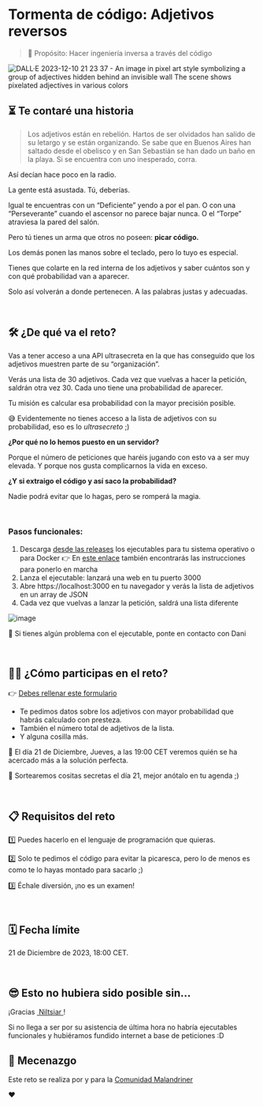 # Tormenta de código: Adjetivos reversos

> 🎯 Propósito: Hacer ingeniería inversa a través del código

![DALL·E 2023-12-10 21 23 37 - An image in pixel art style symbolizing a group of adjectives hidden behind an invisible wall  The scene shows pixelated adjectives in various colors ](https://github.com/webreactiva-devs/tormenta-adjetivos-reversos/assets/1122071/a7855500-3cae-4ade-92c3-6e4efed4bdd2)


## ⏳ Te contaré una historia

> Los adjetivos están en rebelión. Hartos de ser olvidados han salido de su letargo y se están organizando. Se sabe que en Buenos Aires han saltado desde el obelisco y en San Sebastián se han dado un baño en la playa. Si se encuentra con uno inesperado, corra.

Así decían hace poco en la radio.

La gente está asustada. Tú, deberías.

Igual te encuentras con un “Deficiente” yendo a por el pan. O con una “Perseverante” cuando el ascensor no parece bajar nunca. O el “Torpe” atraviesa la pared del salón.

Pero tú tienes un arma que otros no poseen: **picar código.**

Los demás ponen las manos sobre el teclado, pero lo tuyo es especial.

Tienes que colarte en la red interna de los adjetivos y saber cuántos son y con qué probabilidad van a aparecer.

Solo así volverán a donde pertenecen. A las palabras justas y adecuadas.

‎

## 🛠️ ¿De qué va el reto?

Vas a tener acceso a una API ultrasecreta en la que has conseguido que los adjetivos muestren parte de su “organización”.

Verás una lista de 30 adjetivos. Cada vez que vuelvas a hacer la petición, saldrán otra vez 30. Cada uno tiene una probabilidad de aparecer.

Tu misión es calcular esa probabilidad con la mayor precisión posible.

😅 Evidentemente no tienes acceso a la lista de adjetivos con su probabilidad, eso es lo _ultrasecreto_ ;)

**¿Por qué no lo hemos puesto en un servidor?**

Porque el número de peticiones que haréis jugando con esto va a ser muy elevada. Y porque nos gusta complicarnos la vida en exceso.

**¿Y si extraigo el código y así saco la probabilidad?**

Nadie podrá evitar que lo hagas, pero se romperá la magia.

‎

### Pasos funcionales:

1. Descarga [desde las releases](https://github.com/webreactiva-devs/tormenta-adjetivos-reversos/releases) los ejecutables para tu sistema operativo o para Docker
	👉 En [este enlace](https://github.com/webreactiva-devs/tormenta-adjetivos-reversos/releases) también encontrarás las instrucciones para ponerlo en marcha
2. Lanza el ejecutable: lanzará una web en tu puerto 3000
3. Abre https://localhost:3000 en tu navegador y verás la lista de adjetivos en un array de JSON
4. Cada vez que vuelvas a lanzar la petición, saldrá una lista diferente

![image](https://github.com/webreactiva-devs/tormenta-adjetivos-reversos/assets/1122071/c8f5ee73-c195-4bda-9d6a-27ee406c77de)



🚨 Si tienes algún problema con el ejecutable, ponte en contacto con Dani

‎


## 👩‍💻 ¿Cómo participas en el reto?

👉 [Debes rellenar este formulario](https://tally.so/r/3N7vel)

- Te pedimos datos sobre los adjetivos con mayor probabilidad que habrás calculado con presteza.
- También el número total de adjetivos de la lista.
- Y alguna cosilla más.

🥳 El día 21 de Diciembre, Jueves, a las 19:00 CET veremos quién se ha acercado más a la solución perfecta.

🎁 Sortearemos cositas secretas el día 21, mejor anótalo en tu agenda ;)

‎


## 📋 Requisitos del reto


1️⃣  Puedes hacerlo en el lenguaje de programación que quieras.

2️⃣ Solo te pedimos el código para evitar la picaresca, pero lo de menos es como te lo hayas montado para sacarlo ;)  

3️⃣  Échale diversión, ¡no es un examen!

‎


## 🗓️ Fecha límite

21 de Diciembre de 2023, 18:00 CET.

‎

## 😎 Esto no hubiera sido posible sin…

¡Gracias [ Niltsiar ](https://github.com/niltisiar)!

Si no llega a ser por su asistencia de última hora no habría ejecutables funcionales y hubiéramos fundido internet a base de peticiones :D

## 🤗 Mecenazgo
Este reto se realiza por y para la [Comunidad Malandriner](https://webreactiva.com/comunidad)

❤️

